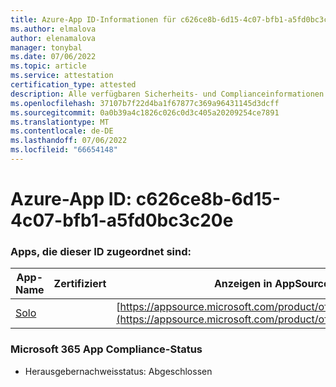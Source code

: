 ```yaml
---
title: Azure-App ID-Informationen für c626ce8b-6d15-4c07-bfb1-a5fd0bc3c20e
ms.author: elmalova
author: elenamalova
manager: tonybal
ms.date: 07/06/2022
ms.topic: article
ms.service: attestation
certification_type: attested
description: Alle verfügbaren Sicherheits- und Complianceinformationen für c626ce8b-6d15-4c07-bfb1-a5fd0bc3c20e.
ms.openlocfilehash: 37107b7f22d4ba1f67877c369a96431145d3dcff
ms.sourcegitcommit: 0a0b39a4c1826c026c0d3c405a20209254ce7891
ms.translationtype: MT
ms.contentlocale: de-DE
ms.lasthandoff: 07/06/2022
ms.locfileid: "66654148"
---
```

# <a name="azure-app-id-c626ce8b-6d15-4c07-bfb1-a5fd0bc3c20e"></a>Azure-App ID: c626ce8b-6d15-4c07-bfb1-a5fd0bc3c20e


### <a name="apps-associated-with-this-id"></a>Apps, die dieser ID zugeordnet sind:
| **App-Name** | **Zertifiziert** | **Anzeigen in AppSource** |
|--------------|---------------|-----------------------|
| [Solo](../forward/WA200003826.md) |  | [https://appsource.microsoft.com/product/office/WA200003826](https://appsource.microsoft.com/product/office/WA200003826) |

### <a name="microsoft-365-app-compliance-status"></a>Microsoft 365 App Compliance-Status
- Herausgebernachweisstatus: Abgeschlossen
